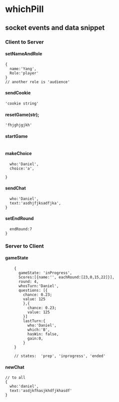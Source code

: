 # whichPill

## socket events and data snippet

### Client to Server

#### setNameAndRole
```
{
  name:'Yang',
  Role:'player'
}
// another role is 'audience'
```

#### sendCookie

    'cookie string'

#### resetGame(str);

    'fhjghjgjkh'

#### startGame

```

```

#### makeChoice

```{
  who:'Daniel',
  choice:'a',

}
```

#### sendChat

```{
  who:'Daniel',
  text:'asdhjfjksadfjka',
}
```

#### setEndRound

```{
  endRound:7
}
```

### Server to Client

#### gameState

        {
          gameState: 'inProgress',
          Scores:[{name:'', eachRound:[23,0,15,22]}],
          round: 4,
          whosTurn:'Daniel',
          questions: [{
            chance: 0.23;
            value: 125
            },{
              chance: 0.23;
              value: 125
            }]
            lastTurn:{
              who:'Daniel',
              which:'B',
              hasWin: false,
              gain:0,
            }
        }

        // states:  'prep', 'inprogress', 'ended'

#### newChat

    // to all
    {
      who:'daniel',
      text:'asdjkfhasjkhdfjkhasdf'
    }
